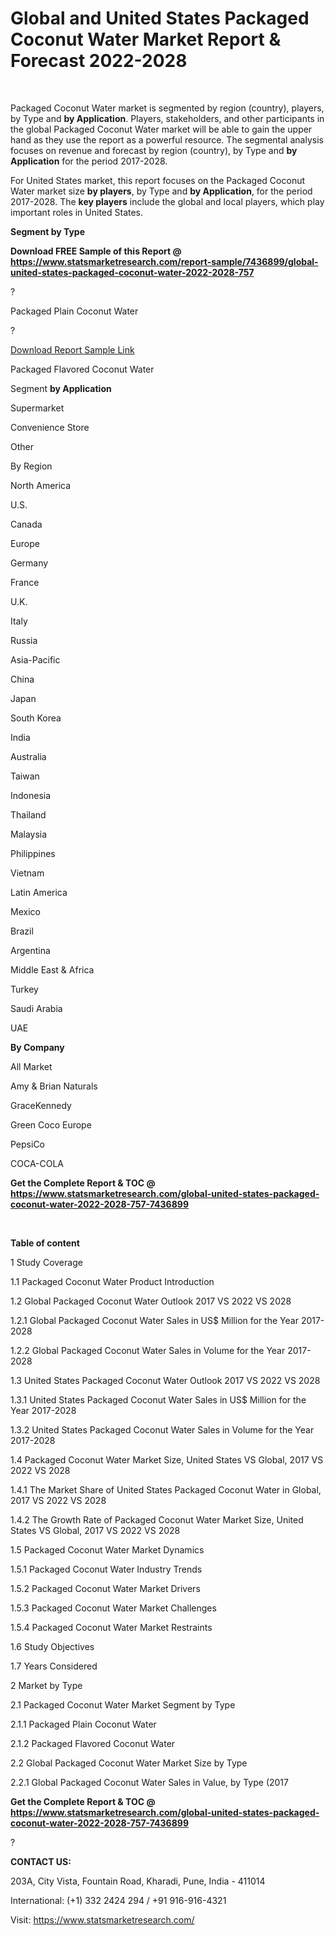 <h1>Global and United States Packaged Coconut Water Market Report & Forecast 2022-2028</h1><br/><p>Packaged Coconut Water market is segmented by region (country), players, by Type and <strong>by Application</strong>. Players, stakeholders, and other participants in the global Packaged Coconut Water market will be able to gain the upper hand as they use the report as a powerful resource. The segmental analysis focuses on revenue and forecast by region (country), by Type and <strong>by Application</strong> for the period 2017-2028.</p>
 
 
 
 <p>For United States market, this report focuses on the Packaged Coconut Water market size <strong>by players</strong>, by Type and <strong>by Application</strong>, for the period 2017-2028. The <strong>key players</strong> include the global and local players, which play important roles in United States.</p>
 
 
 
 <p><strong>Segment by Type</strong></p>
 
 
 
 <div><b>Download FREE Sample of this Report @ <a href="https://www.statsmarketresearch.com/download-free-sample/7436899/global-united-states-packaged-coconut-water-2022-2028-757">https://www.statsmarketresearch.com/report-sample/7436899/global-united-states-packaged-coconut-water-2022-2028-757</a></b></div>
 
 
 
 <p>? </p>
 
 
 
 <p>Packaged Plain Coconut Water</p>
 
 
 
 <p>? </p>
 
 
 
 <p><a href="https://www.statsmarketresearch.com/download-free-sample/7436899/global-united-states-packaged-coconut-water-2022-2028-757">Download Report Sample Link</a></p>
 
 
 
 <p>Packaged Flavored Coconut Water</p>
 
 
 
 <p>Segment <strong>by Application</strong></p>
 
 
 
 <p>Supermarket</p>
 
 
 
 <p>Convenience Store</p>
 
 
 
 <p>Other</p>
 
 
 
 <p>By Region</p>
 
 
 
 <p>North America</p>
 
 
 
 <p>U.S.</p>
 
 
 
 <p>Canada</p>
 
 
 
 <p>Europe</p>
 
 
 
 <p>Germany</p>
 
 
 
 <p>France</p>
 
 
 
 <p>U.K.</p>
 
 
 
 <p>Italy</p>
 
 
 
 <p>Russia</p>
 
 
 
 <p>Asia-Pacific</p>
 
 
 
 <p>China</p>
 
 
 
 <p>Japan</p>
 
 
 
 <p>South Korea</p>
 
 
 
 <p>India</p>
 
 
 
 <p>Australia</p>
 
 
 
 <p>Taiwan</p>
 
 
 
 <p>Indonesia</p>
 
 
 
 <p>Thailand</p>
 
 
 
 <p>Malaysia</p>
 
 
 
 <p>Philippines</p>
 
 
 
 <p>Vietnam</p>
 
 
 
 <p>Latin America</p>
 
 
 
 <p>Mexico</p>
 
 
 
 <p>Brazil</p>
 
 
 
 <p>Argentina</p>
 
 
 
 <p>Middle East & Africa</p>
 
 
 
 <p>Turkey</p>
 
 
 
 <p>Saudi Arabia</p>
 
 
 
 <p>UAE</p>
 
 
 
 <p><strong>By Company</strong></p>
 
 
 
 <p>All Market</p>
 
 
 
 <p>Amy & Brian Naturals</p>
 
 
 
 <p>GraceKennedy</p>
 
 
 
 <p>Green Coco Europe</p>
 
 
 
 <p>PepsiCo</p>
 
 
 
 <p>COCA-COLA</p>
 
 
 
 <div><b>Get the Complete Report & TOC @ <a href="https://www.statsmarketresearch.com/global-united-states-packaged-coconut-water-2022-2028-757-7436899">https://www.statsmarketresearch.com/global-united-states-packaged-coconut-water-2022-2028-757-7436899</a></b></div>
 
 
 
 <p><br />
 
 <b>Table of content</b></p>
 
 
 
 <p>1 Study Coverage<br />
 
 1.1 Packaged Coconut Water Product Introduction<br />
 
 1.2 Global Packaged Coconut Water Outlook 2017 VS 2022 VS 2028<br />
 
 1.2.1 Global Packaged Coconut Water Sales in US$ Million for the Year 2017-2028<br />
 
 1.2.2 Global Packaged Coconut Water Sales in Volume for the Year 2017-2028<br />
 
 1.3 United States Packaged Coconut Water Outlook 2017 VS 2022 VS 2028<br />
 
 1.3.1 United States Packaged Coconut Water Sales in US$ Million for the Year 2017-2028<br />
 
 1.3.2 United States Packaged Coconut Water Sales in Volume for the Year 2017-2028<br />
 
 1.4 Packaged Coconut Water Market Size, United States VS Global, 2017 VS 2022 VS 2028<br />
 
 1.4.1 The Market Share of United States Packaged Coconut Water in Global, 2017 VS 2022 VS 2028<br />
 
 1.4.2 The Growth Rate of Packaged Coconut Water Market Size, United States VS Global, 2017 VS 2022 VS 2028<br />
 
 1.5 Packaged Coconut Water Market Dynamics<br />
 
 1.5.1 Packaged Coconut Water Industry Trends<br />
 
 1.5.2 Packaged Coconut Water Market Drivers<br />
 
 1.5.3 Packaged Coconut Water Market Challenges<br />
 
 1.5.4 Packaged Coconut Water Market Restraints<br />
 
 1.6 Study Objectives<br />
 
 1.7 Years Considered<br />
 
 2 Market by Type<br />
 
 2.1 Packaged Coconut Water Market Segment by Type<br />
 
 2.1.1 Packaged Plain Coconut Water<br />
 
 2.1.2 Packaged Flavored Coconut Water<br />
 
 2.2 Global Packaged Coconut Water Market Size by Type<br />
 
 2.2.1 Global Packaged Coconut Water Sales in Value, by Type (2017</p>
 
 
 
 <div><b>Get the Complete Report & TOC @ <a href="https://www.statsmarketresearch.com/global-united-states-packaged-coconut-water-2022-2028-757-7436899">https://www.statsmarketresearch.com/global-united-states-packaged-coconut-water-2022-2028-757-7436899</a></b></div>
 
 
 
 <p>? </p>
 
 
 
 <p><b>CONTACT US:</b><br />
 
 203A, City Vista, Fountain Road, Kharadi, Pune, India - 411014<br />
 
 International: (+1) 332 2424 294 / +91 916-916-4321<br />
 
 Visit: <a href="https://www.statsmarketresearch.com/">https://www.statsmarketresearch.com/</a></p>